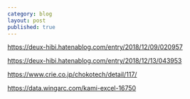 ```yaml
---
category: blog
layout: post
published: true
---
```

https://deux-hibi.hatenablog.com/entry/2018/12/09/020957

https://deux-hibi.hatenablog.com/entry/2018/12/13/043953

https://www.crie.co.jp/chokotech/detail/117/

https://data.wingarc.com/kami-excel-16750